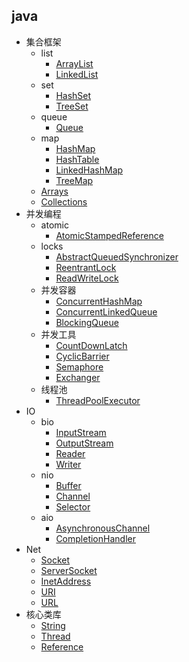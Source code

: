 ## java
* 集合框架
  * list
    * [ArrayList](/10-java/src/java/collections/list.ArrayList.md)
    * [LinkedList](/10-java/src/java/collections/list.LinkedList.md)
  * set
    * [HashSet](/10-java/src/java/collections/set.HashSet.md)
    * [TreeSet](/10-java/src/java/collections/set.TreeSet.md)
  * queue
    * [Queue](/10-java/src/java/collections/queue.Queue.md)
  * map
    * [HashMap](/10-java/src/java/collections/map.HashMap.md)
    * [HashTable](/10-java/src/java/collections/map.HashTable.md)
    * [LinkedHashMap](/10-java/src/java/collections/map.LinkedHashMap.md)
    * [TreeMap](/10-java/src/java/collections/map.TreeMap.md)
  * [Arrays](/10-java/src/java/collections/Arrays.md)  
  * [Collections](/10-java/src/java/collections/Collections.md)  
* 并发编程
  * atomic
    * [AtomicStampedReference](/10-java/src/java/concurrent/atomic/AtomicStampedReference.md)
  * locks
    * [AbstractQueuedSynchronizer](/10-java/src/java/concurrent/locks/AbstractQueuedSynchronizer.md)
    * [ReentrantLock](/10-java/src/java/concurrent/locks/ReentrantLock.md)
    * [ReadWriteLock](/10-java/src/java/concurrent/locks/ReadWriteLock.md)
  * 并发容器
    * [ConcurrentHashMap](/10-java/src/java/concurrent/ConcurrentHashMap.md)
    * [ConcurrentLinkedQueue](/10-java/src/java/concurrent/ConcurrentLinkedQueue.md)
    * [BlockingQueue](/10-java/src/java/concurrent/BlockingQueue.md)
  * 并发工具
    * [CountDownLatch](/10-java/src/java/concurrent/tool.CountDownLatch.md)
    * [CyclicBarrier](/10-java/src/java/concurrent/tool.CyclicBarrier.md)
    * [Semaphore](/10-java/src/java/concurrent/tool.Semaphore.md)
    * [Exchanger](/10-java/src/java/concurrent/tool.Exchanger.md)
  * 线程池
    * [ThreadPoolExecutor](/10-java/src/java/concurrent/ThreadPoolExecutor.md)
* IO
  * bio
    * [InputStream](/)
    * [OutputStream](/)
    * [Reader](/)
    * [Writer](/)
  * nio
    * [Buffer](/)
    * [Channel](/)
    * [Selector](/)
  * aio
    * [AsynchronousChannel](/)
    * [CompletionHandler](/)
* Net
  * [Socket](/)
  * [ServerSocket](/)
  * [InetAddress](/)
  * [URI](/)
  * [URL](/)
* 核心类库
  * [String](/10-java/src/java/lang/String.md)
  * [Thread](/10-java/src/java/lang/Thread.md)
  * [Reference](/10-java/src/java/lang/Reference.md)
